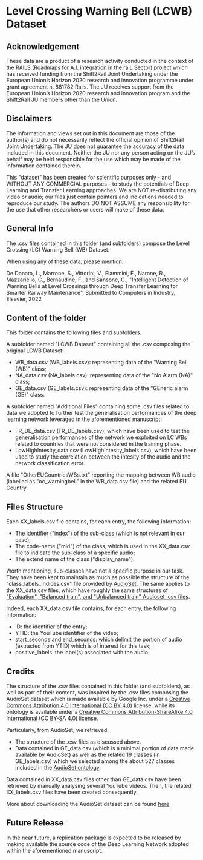 # Level Crossing Warning Bell (LCWB) Dataset


## Acknowledgement
These data are a product of a research activity conducted in the context of the [RAILS (Roadmaps for A.I. integration in the raiL Sector)](https://rails-project.eu) project which has received funding from the Shift2Rail Joint Undertaking under the European Union’s Horizon 2020 research and innovation programme under grant agreement n. 881782 Rails. The JU receives support from the European Union’s Horizon 2020 research and innovation program and the Shift2Rail JU members other than the Union.

## Disclaimers
The information and views set out in this document are those of the author(s) and do not necessarily reflect the official opinion of Shift2Rail Joint Undertaking. The JU does not guarantee the accuracy of the data included in this document. Neither the JU nor any person acting on the JU’s behalf may be held responsible for the use which may be made of the information contained therein.

This "dataset" has been created for scientific purposes only - and WITHOUT ANY COMMERCIAL purposes - to study the potentials of Deep Learning and Transfer Learning approaches. We are NOT re-distributing any video or audio; our files just contain pointers and indications needed to reproduce our study. The authors DO NOT ASSUME any responsibility for the use that other researchers or users will make of these data. 

## General Info
The .csv files contained in this folder (and subfolders) compose the Level Crossing (LC) Warning Bell (WB) Dataset.

When using any of these data, please mention:

De Donato, L., Marrone, S., Vittorini, V., Flammini, F., Narone, R., Mazzariello, C., Bernaudine, F., and Sansone, C., "Intelligent Detection of Warning Bells at Level Crossings through Deep Transfer Learning for Smarter Railway Maintenance", Submitted to Computers in Industry, Elsevier, 2022


## Content of the folder
This folder contains the following files and subfolders.

A subfolder named "LCWB Dataset" containing all the .csv composing the original LCWB Dataset:
- WB_data.csv (WB_labels.csv): representing data of the "Warning Bell (WB)" class;
- NA_data.csv (NA_labels.csv): representing data of the "No Alarm (NA)" class;
- GE_data.csv (GE_labels.csv): representing data of the "GEneric alarm (GE)" class.

A subfolder named "Additional Files" containing some .csv files related to data we adopted to further test the generalisation performances of the deep learning network leveraged in the aforementioned manuscript:
- FR_DE_data.csv (FR_DE_labels.csv), which have been used to test the generalisation performances of the network we exploited on LC WBs related to countries that were not considered in the training phase.
- LowHighIntesity_data.csv (LowHighIntesity_labels.csv), which have been used to study the correlation between the intesity of the audio and the network classification error.
    
A file "OtherEUCountriesWBs.txt" reporting the mapping between WB audio (labelled as "oc_warningbell" in the WB_data.csv file) and the related EU Country.


## Files Structure
Each XX_labels.csv file contains, for each entry, the following information:
- The identifier ("index") of the sub-class (which is not relevant in our case);
- The code-name ("mid") of the class, which is used in the XX_data.csv file to indicate the sub-class of a specific audio;
- The extend name of the class ("display_name").

Worth mentioning, sub-classes have not a specific purpose in our task. They have been kept to maintain as much as possible the structure of the "class_labels_indices.csv" file provided by [AudioSet](https://research.google.com/audioset/). The same applies to the XX_data.csv files, which have roughly the same structures of ["Evaluation", "Balanced train", and "Unbalanced train" Audioset .csv files](https://research.google.com/audioset/download.html).

Indeed, each XX_data.csv file contains, for each entry, the following information:
- ID: the identifier of the entry;
- YTID: the YouTube identifier of the video;
- start_seconds and end_seconds: which delimit the portion of audio (extracted from YTID) which is of interest for this task;
- positive_labels: the label(s) associated with the audio.


## Credits
The structure of the .csv files contained in this folder (and subfolders), as well as part of their content, was inspired by the .csv files composing the AudioSet dataset which is made available by Google Inc. under a [Creative Commons Attribution 4.0 International (CC BY 4.0)](https://creativecommons.org/licenses/by/4.0/) license, while its ontology is available under a [Creative Commons Attribution-ShareAlike 4.0 International (CC BY-SA 4.0)](https://creativecommons.org/licenses/by-sa/4.0/) license.

Particularly, from AudioSet, we retrieved:
- The structure of the .csv files as discussed above.
- Data contained in GE_data.csv (which is a minimal portion of data made available by AudioSet) as well as the related 19 classes (in GE_labels.csv) which we selected among the about 527 classes included in the [AudioSet ontology](https://research.google.com/audioset/ontology/index.html).

Data contained in XX_data.csv files other than GE_data.csv have been retrieved by manually analysing several YouTube videos. Then, the related XX_labels.csv files have been created consequently.

More about downloading the AudioSet dataset can be found [here](https://research.google.com/audioset/download.html).


## Future Release
In the near future, a replication package is expected to be released by making available the source code of the Deep Learning Network adopted within the aforementioned manuscript.

